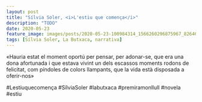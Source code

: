 ```yaml
---
layout: post
title: "Sílvia Soler, <i>L'estiu que comença</i>"
description: "TODO"
date: 2020-05-23
feature_image: images/posts/2020-05-23-100984314_1566260296875967_8264674328749963493_n_17904148267461116.jpg
tags: [Sílvia Soler, La Butxaca, narrativa]
---
```


«Hauria estat el moment oportú per pensar, per adonar-se, que era una dona afortunada i que estava vivint un dels escassos moments rodons de felicitat, com píndoles de colors llampants, que la vida està disposada a oferir-nos»
<!--more-->

#Lestiuquecomença #SílviaSoler #labutxaca #premiramonllull #novela #estiu



